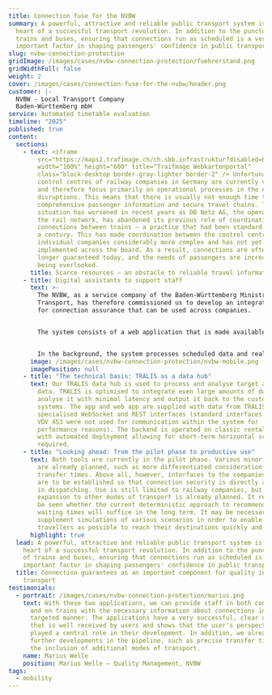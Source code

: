 ```yaml
---
title: Connection fuse for the NVBW
summary: A powerful, attractive and reliable public transport system is at the
  heart of a successful transport revolution. In addition to the punctuality of
  trains and buses, ensuring that connections run as scheduled is a very
  important factor in shaping passengers' confidence in public transport.
slug: nvbw-connection-protection
gridImage: /images/cases/nvbw-connection-protection/fuehrerstand.png
gridWidthFull: false
weight: 2
cover: /images/cases/connection-fuse-for-the-nvbw/header.png
customer: |-
  NVBW - Local Transport Company
  Baden-Württemberg mbH
service: Automated timetable evaluation
timeline: "2025"
published: true
content:
  sections:
    - text: <iframe
        src="https://maps2.trafimage.ch/ch.sbb.infrastruktur?disabled=header,footer,menu"
        width="100%" height="600" title="Traifmage Webkartenportal"
        class="block-desktop border-gray-lighter border-2" /> Unfortunately, the
        control centres of railway companies in Germany are currently very busy
        and therefore focus primarily on operational processes in the event of
        disruptions. This means that there is usually not enough time to provide
        comprehensive passenger information and secure travel chains. The
        situation has worsened in recent years as DB Netz AG, the operator of
        the rail network, has abandoned its previous role of coordinating
        connections between trains – a practice that had been standard for over
        a century. This has made coordination between the control centres of the
        individual companies considerably more complex and has not yet been
        implemented across the board. As a result, connections are often no
        longer guaranteed today, and the needs of passengers are increasingly
        being overlooked.
      title: Scarce resources – an obstacle to reliable travel information
    - title: Digital assistants to support staff
      text: >-
        The NVBW, as a service company of the Baden-Württemberg Ministry of
        Transport, has therefore commissioned us to develop an integrated system
        for connection assurance that can be used across companies.


        The system consists of a web application that is made available to the control centres of all companies. It also includes an app for vehicles that shows drivers whether and how long they have to wait to ensure connections from delayed feeder services. Both applications are developed as open source software. They are made available to all companies free of charge via the NVBW.


        In the background, the system processes scheduled data and real-time data. The scheduled connections are derived from the scheduled data, taking into account the transfer times between two journeys. The real-time data is then used to generate information on how long to wait for feeder services. The web application provides the control centre with very detailed information about which connections are guaranteed and which have to be broken due to excessive time differences. The app for drivers shows the waiting times without further details in order to avoid any unnecessary distractions.
      image: /images/cases/nvbw-connection-protection/nvbw-mobile.png
      imagePosition: null
    - title: "The technical basis: TRALIS as a data hub"
      text: Our TRALIS data hub is used to process and analyse target and real-time
        data. TRALIS is optimised to integrate even large amounts of data,
        analyse it with minimal latency and output it back to the customer
        systems. The app and web app are supplied with data from TRALIS via
        specialised WebSocket and REST interfaces (standard interfaces such as
        VDV 453 were not used for communication within the system for
        performance reasons). The backend is operated on classic rental servers,
        with automated deployment allowing for short-term horizontal scaling if
        required.
    - title: "Looking ahead: from the pilot phase to productive use"
      text: Both tools are currently in the pilot phase. Various minor optimisations
        are already planned, such as more differentiated consideration of
        transfer times. Above all, however, interfaces to the companies' ITCS
        are to be established so that connection security is directly available
        in dispatching. Use is still limited to railway companies, but an
        expansion to other modes of transport is already planned. It remains to
        be seen whether the current deterministic approach to recommending
        waiting times will suffice in the long term. It may be necessary to
        supplement simulations of various scenarios in order to enable as many
        travellers as possible to reach their destinations quickly and safely.
      highlight: true
  lead: A powerful, attractive and reliable public transport system is at the
    heart of a successful transport revolution. In addition to the punctuality
    of trains and buses, ensuring that connections run as scheduled is a very
    important factor in shaping passengers' confidence in public transport.
  title: Connection guarantees as an important component for quality in public
    transport
testimonials:
  - portrait: /images/cases/nvbw-connection-protection/marius.png
    text: With these two applications, we can provide staff in both control centres
      and on trains with the necessary information about connections in a
      targeted manner. The applications have a very successful, clear design
      that is well received by users and shows that the user's perspective
      played a central role in their development. In addition, we already have
      further developments in the pipeline, such as precise transfer times and
      the inclusion of additional modes of transport.
    name: Marius Welle
    position: Marius Welle – Quality Management, NVBW
tags:
  - mobility
---
```

